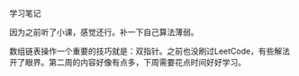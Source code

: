 学习笔记

因为之前听了小课，感觉还行。补一下自己算法薄弱。

数组链表操作一个重要的技巧就是：双指针。之前也没刷过LeetCode，有些解法开了眼界。第二周的内容好像有点多，下周需要花点时间好好学习。
